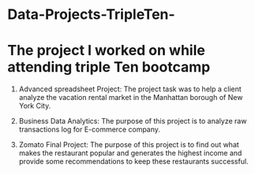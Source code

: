 # Data-Projects-TripleTen-
# The project I worked on while attending triple Ten bootcamp
  
1.  Advanced spreadsheet Project:	The project task was to help a client analyze the vacation rental market in the Manhattan borough of New York City.

2.	Business Data Analytics: The purpose of this project is to analyze raw transactions log for E-commerce company. 

3. Zomato Final Project: The purpose of this project is to find out what makes the restaurant popular and generates the highest income and provide some recommendations to keep these restaurants successful.

